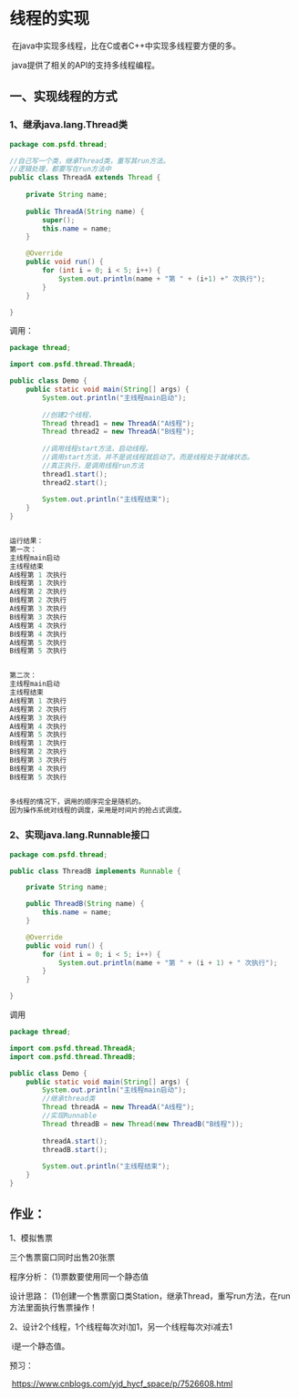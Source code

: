 # 线程的实现

​	在java中实现多线程，比在C或者C++中实现多线程要方便的多。

​	java提供了相关的API的支持多线程编程。



## 一、实现线程的方式

### 1、继承java.lang.Thread类

~~~java
package com.psfd.thread;

//自己写一个类，继承Thread类，重写其run方法。
//逻辑处理，都要写在run方法中
public class ThreadA extends Thread {
	
	private String name;
	
	public ThreadA(String name) {
		super();
		this.name = name;
	}

	@Override
	public void run() {
		for (int i = 0; i < 5; i++) {
			System.out.println(name + "第 " + (i+1) +" 次执行");
		}
	}

}

~~~

调用：

~~~java
package thread;

import com.psfd.thread.ThreadA;

public class Demo {
	public static void main(String[] args) {
		System.out.println("主线程main启动");
        
        //创建2个线程，
		Thread thread1 = new ThreadA("A线程");
		Thread thread2 = new ThreadA("B线程");
        
        //调用线程start方法，启动线程。
        //调用start方法，并不是说线程就启动了。而是线程处于就绪状态。
        //真正执行，是调用线程run方法
		thread1.start();
		thread2.start();
		
		System.out.println("主线程结束");
	}
}


运行结果：
第一次：
主线程main启动
主线程结束
A线程第 1 次执行
B线程第 1 次执行
A线程第 2 次执行
B线程第 2 次执行
A线程第 3 次执行
B线程第 3 次执行
A线程第 4 次执行
B线程第 4 次执行
A线程第 5 次执行
B线程第 5 次执行


第二次：
主线程main启动
主线程结束
A线程第 1 次执行
A线程第 2 次执行
A线程第 3 次执行
A线程第 4 次执行
A线程第 5 次执行
B线程第 1 次执行
B线程第 2 次执行
B线程第 3 次执行
B线程第 4 次执行
B线程第 5 次执行


多线程的情况下，调用的顺序完全是随机的。
因为操作系统对线程的调度，采用是时间片的抢占式调度。

~~~



### 2、实现java.lang.Runnable接口

~~~java
package com.psfd.thread;

public class ThreadB implements Runnable {

	private String name;

	public ThreadB(String name) {
		this.name = name;
	}

	@Override
	public void run() {
		for (int i = 0; i < 5; i++) {
			System.out.println(name + "第 " + (i + 1) + " 次执行");
		}
	}

}

~~~

调用

~~~java
package thread;

import com.psfd.thread.ThreadA;
import com.psfd.thread.ThreadB;

public class Demo {
	public static void main(String[] args) {
		System.out.println("主线程main启动");
		//继承thread类
		Thread threadA = new ThreadA("A线程");
		//实现Runnable
		Thread threadB = new Thread(new ThreadB("B线程"));
		
		threadA.start();
		threadB.start();
		
		System.out.println("主线程结束");
	}
}

~~~



## 作业：

1、模拟售票

三个售票窗口同时出售20张票

程序分析：
    (1)票数要使用同一个静态值

设计思路：
    (1)创建一个售票窗口类Station，继承Thread，重写run方法，在run方法里面执行售票操作！



2、设计2个线程，1个线程每次对i加1，另一个线程每次对i减去1

​	i是一个静态值。



预习：

​	https://www.cnblogs.com/yjd_hycf_space/p/7526608.html